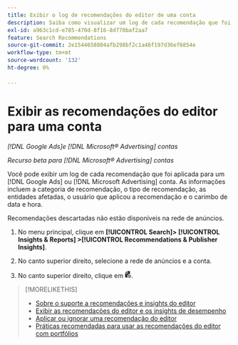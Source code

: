 ```yaml
---
title: Exibir o log de recomendações do editor de uma conta
description: Saiba como visualizar um log de cada recomendação que foi aplicada para um [!DNL Google Ads] ou [!DNL Microsoft Advertising] conta.
exl-id: a963c1cd-e785-470d-8f16-8d770baf2aa7
feature: Search Recommendations
source-git-commit: 2e1544658804afb298bf2c1a46f197d36ef6854e
workflow-type: tm+mt
source-wordcount: '132'
ht-degree: 0%

---
```


# Exibir as recomendações do editor para uma conta

*[!DNL Google Ads]e [!DNL Microsoft® Advertising] contas*

*Recurso beta para [!DNL Microsoft® Advertising] contas*

Você pode exibir um log de cada recomendação que foi aplicada para um [!DNL Google Ads] ou [!DNL Microsoft Advertising] conta. As informações incluem a categoria de recomendação, o tipo de recomendação, as entidades afetadas, o usuário que aplicou a recomendação e o carimbo de data e hora.

Recomendações descartadas não estão disponíveis na rede de anúncios.

1. No menu principal, clique em **[!UICONTROL Search]> [!UICONTROL Insights & Reports] >[!UICONTROL Recommendations & Publisher Insights]**.

1. No canto superior direito, selecione a rede de anúncios e a conta.

1. No canto superior direito, clique em ![Logs de recomendação](/help/search-social-commerce/assets/recommendations-log-view.png "Logs de recomendação").

>[!MORELIKETHIS]
>
>* [Sobre o suporte a recomendações e insights do editor](recommendation-support.md)
>* [Exibir as recomendações do editor e os insights de desempenho](recommendation-view.md)
>* [Aplicar ou ignorar uma recomendação do editor](recommendation-apply-dismiss.md)
>* [Práticas recomendadas para usar as recomendações do editor com portfólios](recommendation-best-practices.md)

